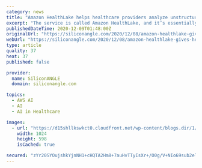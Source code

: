 ```yaml
---
category: news
title: "Amazon HealthLake helps healthcare providers analyze unstructured medical data"
excerpt: "The service is called Amazon HealthLake, and it’s essentially a data lake tailored for the healthcare industry that’s compliant with Health Insurance Portability and Accountability Act that governs the use of medical data."
publishedDateTime: 2020-12-09T01:48:00Z
originalUrl: "https://siliconangle.com/2020/12/08/amazon-healthlake-gives-healthcare-providers-easy-way-analyze-unstructured-medical-data/"
webUrl: "https://siliconangle.com/2020/12/08/amazon-healthlake-gives-healthcare-providers-easy-way-analyze-unstructured-medical-data/"
type: article
quality: 37
heat: 37
published: false

provider:
  name: SiliconANGLE
  domain: siliconangle.com

topics:
  - AWS AI
  - AI
  - AI in Healthcare

images:
  - url: "https://d15shllkswkct0.cloudfront.net/wp-content/blogs.dir/1/files/2020/12/manydata-1-1024x598.png"
    width: 1024
    height: 598
    isCached: true

secured: "zYr20SYOujshkYjnNH1+cHQTA2Hm8+7auHvTTyIsXr+/O0g/V+NIo69sub2elReWtJnnMfI/CQ5AjWeGAMLUxSQ55gvTrC0p/iQB+1CASd48rgWXyhmTKLgZOKyZ9934FKVYlq7oli4KpzU7pMgrNobKRlmBAh2ZGcbpJDgQSFcT3q5IE1UvkFm9xKCMyKNZVNALBEODAKi7eghc8O63iSRE6BkCaZGvJjONcVnUkDMmHElKLf3+oib5Gh7xzRtTcJmbnGgGLhvcO2V3lbRf+RmtYIMuvw9dS8AVY3qnudlVtB8GKfviKAyCRBLzsOY2VMjju/e3zIvSaOUTU8NJSG15KEFhiNECZkNNRls/MmM=;tPOr1OXLVTDtYf3pAELSOg=="
---
```


